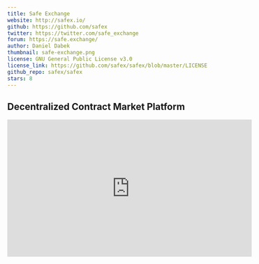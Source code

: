 ```yaml
---
title: Safe Exchange
website: http://safex.io/
github: https://github.com/safex
twitter: https://twitter.com/safe_exchange
forum: https://safe.exchange/
author: Daniel Dabek
thumbnail: safe-exchange.png
license: GNU General Public License v3.0
license_link: https://github.com/safex/safex/blob/master/LICENSE
github_repo: safex/safex
stars: 8
---
```


## Decentralized Contract Market Platform

<iframe width="560" height="315" src="https://www.youtube.com/embed/ZMoMDSCKWSs" frameborder="0" allowfullscreen></iframe>
